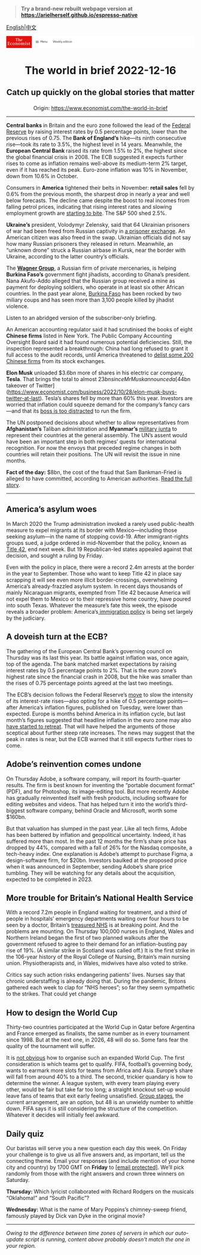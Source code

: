 > **Try a brand-new rebuilt webpage version at https://arielherself.github.io/espresso-native**

[English](https://github.com/arielherself/espresso/blob/main/README.md)|[中文](https://github-com.translate.goog/arielherself/espresso/blob/main/README.md?_x_tr_sl=en&_x_tr_tl=zh-CN&_x_tr_hl=zh-CN&_x_tr_pto=wapp)



![The Economist](menubar.png)

# <p align="center">The world in brief 2022-12-16</p>

## <p align="center">Catch up quickly on the global stories that matter</p>

<p align="center">Origin: <a href="https://www.economist.com/the-world-in-brief">https://www.economist.com/the-world-in-brief</a><hr>

<strong>Central banks </strong>in Britain and the euro zone followed the lead of the [Federal Reserve](https://www.economist.com/finance-and-economics/2022/12/13/americas-inflation-fever-may-be-breaking-at-last) by raising interest rates by 0.5 percentage points, lower than the previous rises of 0.75. The<strong> Bank of England’s </strong>hike—its ninth consecutive rise—took its rate to 3.5%, the highest level in 14 years. Meanwhile, the <strong>European Central Bank </strong>raised its rate from 1.5% to 2%, the highest since the global financial crisis in 2008. The ECB suggested it expects further rises to come as inflation remains well-above its medium-term 2% target, even if it has reached its peak. Euro-zone inflation was 10% in November, down from 10.6% in October.

Consumers in <strong>America</strong> tightened their belts in November: <strong>retail sales</strong> fell by 0.6% from the previous month, the sharpest drop in nearly a year and well below forecasts. The decline came despite the boost to real incomes from falling petrol prices, indicating that rising interest rates and slowing employment growth are [starting to bite](https://www.economist.com/the-world-ahead/2022/11/18/the-american-economy-is-set-for-a-downturn-not-a-crisis). The S&amp;P 500 shed 2.5%.

<strong>Ukraine’s</strong> president, Volodymyr Zelensky, said that 64 Ukrainian prisoners of war had been freed from Russian captivity in [a prisoner exchange](https://www.economist.com/the-economist-explains/2022/08/05/how-do-prisoner-swaps-work). An American citizen was also freed in the swap. Ukrainian officials did not say how many Russian prisoners they released in return. Meanwhile, an “unknown drone” struck a Russian airbase in Kursk, near the border with Ukraine, according to the latter country’s officials.

The [<strong>Wagner Group</strong>](https://www.economist.com/the-economist-explains/2022/03/07/what-is-the-wagner-group-russias-mercenary-organisation), a Russian firm of private mercenaries, is helping <strong>Burkina Faso’s </strong>government fight jihadists, according to Ghana’s president. Nana Akufo-Addo alleged that the Russian group received a mine as payment for deploying soldiers, who operate in at least six other African countries. In the past year alone, [Burkina Faso](https://www.economist.com/middle-east-and-africa/2022/10/01/for-the-second-time-this-year-soldiers-stage-a-coup-in-burkina-faso) has been rocked by two miliary coups and has seen more than 3,100 people killed by jihadist violence.

Listen to an abridged version of the subscriber-only briefing.

An American accounting regulator said it had scrutinised the books of eight <strong>Chinese firms</strong> listed in New York. The Public Company Accounting Oversight Board said it had found numerous potential deficiencies. Still, the inspection represented a breakthrough: China had long refused to grant it full access to the audit records, until America threatened to [delist some 200 Chinese firms](https://www.economist.com/finance-and-economics/2021/08/14/how-the-delisting-of-chinese-firms-on-american-exchanges-might-play-out) from its stock exchanges.

<strong>Elon Musk</strong> unloaded $3.6bn more of shares in his electric car company, <strong>Tesla</strong>. That brings the total to almost $23bn since Mr Musk announced a [$44bn takeover of Twitter](https://www.economist.com/business/2022/10/28/elon-musk-buys-twitter-at-last). Tesla’s shares fell by more than 60% this year. Investors are worried that inflation could squeeze demand for the company’s fancy cars—and that its [boss is too distracted](https://www.economist.com/united-states/2022/12/01/elon-musk-is-showing-what-a-waste-of-time-twitter-can-be) to run the firm.

The UN postponed decisions about whether to allow representatives from <strong>Afghanistan’s </strong>Taliban administration and <strong>Myanmar’s </strong>[military junta](https://www.economist.com/asia/2022/09/15/an-economically-illiterate-junta-is-running-myanmar-into-the-ground) to represent their countries at the general assembly. The UN’s assent would have been an important step in both regimes’ quests for international recognition. For now the envoys that preceded regime changes in both countries will retain their positions. The UN will revisit the issue in nine months. 

<strong>Fact of the day:</strong> $8bn, the cost of the fraud that Sam Bankman-Fried is alleged to have committed, according to American authorities. [Read the full story](https://www.economist.com/finance-and-economics/2022/12/13/sam-bankman-fried-faces-many-years-in-jail).

----------

## America’s asylum woes

In March 2020 the Trump administration invoked a rarely used public-health measure to expel migrants at its border with Mexico—including those seeking asylum—in the name of stopping covid-19. After immigrant-rights groups sued, a judge ordered in mid-November that the policy, known as [Title 42](https://www.economist.com/united-states/2022/05/22/the-title-42-furore-highlights-americas-broken-immigration-system), end next week. But 19 Republican-led states appealed against that decision, and sought a ruling by Friday. 

Even with the policy in place, there were a record 2.4m arrests at the border in the year to September. Those who want to keep Title 42 in place say scrapping it will see even more illicit border-crossings, overwhelming America’s already-frazzled asylum system. In recent days thousands of mainly Nicaraguan migrants, exempted from Title 42 because America will not expel them to Mexico or to their repressive home country, have poured into south Texas. Whatever the measure’s fate this week, the episode reveals a broader problem: America’s[ immigration policy](https://www.economist.com/podcasts/2022/05/20/how-to-untangle-the-immigration-mess-in-america) is being set largely by the judiciary.

## A doveish turn at the ECB?

The gathering of the European Central Bank’s governing council on Thursday was its last this year. Its battle against inflation was, once again, top of the agenda. The bank matched market expectations by raising interest rates by 0.5 percentage points to 2%. That is the euro zone’s highest rate since the financial crash in 2008, but the hike was smaller than the rises of 0.75 percentage points agreed at the last two meetings. 

The ECB’s decision follows the Federal Reserve’s [move](https://www.economist.com/finance-and-economics/2022/12/13/americas-inflation-fever-may-be-breaking-at-last) to slow the intensity of its interest-rate rises—also opting for a hike of 0.5 percentage points—after America’s inflation figures, published on Tuesday, were lower than expected. Europe is months behind America in its inflation cycle, but last month’s figures suggested that headline inflation in the euro zone may also [have started to retreat](https://www.economist.com/finance-and-economics/2022/12/07/inflation-is-falling-but-not-enough). That will have helped the arguments of those sceptical about further steep rate increases. The news may suggest that the peak in rates is near, but the ECB warned that it still expects further rises to come. 

## Adobe’s reinvention comes undone

On Thursday Adobe, a software company, will report its fourth-quarter results. The firm is best known for inventing the “portable document format” (PDF), and for Photoshop, its image-editing tool. But more recently Adobe has gradually reinvented itself with fresh products, including software for editing websites and videos. That has helped turn it into the world’s third-biggest software company, behind Oracle and Microsoft, worth some $160bn.

But that valuation has slumped in the past year. Like all tech firms, Adobe has been battered by inflation and geopolitical uncertainty. Indeed, it has suffered more than most. In the past 12 months the firm’s share price has dropped by 44%, compared with a fall of 26% for the Nasdaq composite, a tech-heavy index. One explanation is Adobe’s attempt to purchase Figma, a design-software firm, for $20bn. Investors baulked at the proposed price when it was announced in September, sending Adobe’s share price tumbling. They will be watching for any details about the acquisition, expected to be completed in 2023. 

## More trouble for Britain’s National Health Service

With a record 7.2m people in England waiting for treatment, and a third of people in hospitals’ emergency departments waiting over four hours to be seen by a doctor, Britain’s [treasured NHS](https://www.economist.com/britain/2022/09/29/the-national-health-service-faces-a-terrible-winter) is at breaking point. And the problems are mounting. On Thursday 100,000 nurses in England, Wales and Northern Ireland began the first of two planned walkouts after the government refused to agree to their demand for an inflation-busting pay rise of 19%. (A similar strike in Scotland was called off.) It is the first strike in the 106-year history of the Royal College of Nursing, Britain’s main nursing union. Physiotherapists and, in Wales, midwives have also voted to strike. 

Critics say such action risks endangering patients’ lives. Nurses say that chronic understaffing is already doing that. During the pandemic, Britons gathered each week to clap for “NHS heroes”; so far they seem sympathetic to the strikes. That could yet change

## How to design the World Cup

Thirty-two countries participated at the World Cup in Qatar before Argentina and France emerged as finalists, the same number as in every tournament since 1998. But at the next one, in 2026, 48 will do so. Some fans fear the quality of the tournament will suffer. 

It is [not obvious](https://www.economist.com/the-economist-explains/2022/12/14/how-to-design-a-perfect-world-cup) how to organise such an expanded World Cup. The first consideration is which teams get to qualify. FIFA, football’s governing body, wants to earmark more slots for teams from Africa and Asia. Europe’s share will fall from around 40% to a third. The second, trickier quandary is how to determine the winner. A league system, with every team playing every other, would be fair but take far too long; a straight knockout set-up would leave fans of teams that exit early feeling unsatisfied. [Group stages](https://www.economist.com/culture/2022/12/02/why-the-world-cups-first-stage-has-been-surprisingly-even), the current arrangement, are an option, but 48 is an unwieldy number to whittle down. FIFA says it is still considering the structure of the competition. Whatever it decides will initially feel awkward. 

## Daily quiz

Our baristas will serve you a new question each day this week. On Friday your challenge is to give us all five answers and, as important, tell us the connecting theme. Email your responses (and include mention of your home city and country) by 1700 GMT on <strong>Friday</strong> to [<span class="__cf_email__" data-cfemail="94c5e1fdeed1e7e4e6f1e7e7fbd4f1f7fbfafbf9fde7e0baf7fbf9">[email&#160;protected]</span>](https://mail.google.com/mail/?view=cm&amp;fs=1&amp;tf=1&amp;to=QuizEspresso@economist.com). We’ll pick randomly from those with the right answers and crown three winners on Saturday.

<strong>Thursday: </strong>Which lyricist collaborated with Richard Rodgers on the musicals “Oklahoma!” and “South Pacific”?

<strong>Wednesday:</strong> What is the name of Mary Poppins’s chimney-sweep friend, famously played by Dick van Dyke in the original movie?

----------

*Owing to the difference between time zones of servers in which our auto-update script is running, content above probably doesn't match the one in your region.*
